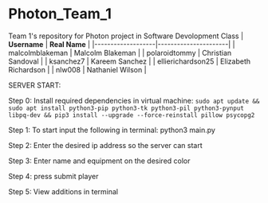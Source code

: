 # Photon_Team_1
Team 1's repository for Photon project in Software Devolopment Class
| **Username**      | **Real Name**        |
|-------------------|----------------------|
| malcolmblakeman   | Malcolm Blakeman     |
| polaroidtommy     | Christian Sandoval   |
| ksanchez7         | Kareem Sanchez       |
| ellierichardson25 | Elizabeth Richardson |
| nlw008            | Nathaniel Wilson     |


SERVER START:

Step 0: Install required dependencies in virtual machine: ```sudo apt update && sudo apt install python3-pip python3-tk python3-pil python3-pynput libpq-dev && pip3 install --upgrade --force-reinstall pillow psycopg2```

Step 1: To start input the following in terminal: python3 main.py

Step 2: Enter the desired ip address so the server can start

Step 3: Enter name and equipment on the desired color

Step 4: press submit player

Step 5: View additions in terminal
